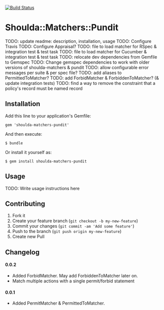 [![Build Status](https://travis-ci.org/dcunited001/shoulda-matchers-pundit.png)](https://travis-ci.org/dcunited001/shoulda-matchers-pundit)

# Shoulda::Matchers::Pundit

TODO: update readme: description, installation, usage
TODO: Configure Travis
TODO: Configure Appraisal?
TODO: file to load matcher for RSpec & integration test & test task
TODO: file to load matcher for Cucumber & integration test & test task
TODO: relocate dev dependencies from Gemfile to Gemspec
TODO: Change gemspec dependencies to work with older versions of shoulda-matchers & pundit
TODO: allow configurable error messages per suite & per spec file?
TODO: add aliases to PermittedToMatcher?
TODO: add ForbidMatcher & ForbiddenToMatcher? (& update integration tests)
TODO: find a way to remove the constraint that a policy's record must be named record

## Installation

Add this line to your application's Gemfile:

    gem 'shoulda-matchers-pundit'

And then execute:

    $ bundle

Or install it yourself as:

    $ gem install shoulda-matchers-pundit

## Usage

TODO: Write usage instructions here

## Contributing

1. Fork it
2. Create your feature branch (`git checkout -b my-new-feature`)
3. Commit your changes (`git commit -am 'Add some feature'`)
4. Push to the branch (`git push origin my-new-feature`)
5. Create new Pull

## Changelog

#### 0.0.2

* Added ForbidMatcher.  May add ForbiddenToMatcher later on.
* Match multiple actions with a single permit/forbid statement

#### 0.0.1

* Added PermitMatcher & PermittedToMatcher.
